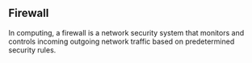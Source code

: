 ## Firewall
In computing, a firewall is a network security system that monitors and controls incoming
outgoing network traffic based on predetermined security rules.
